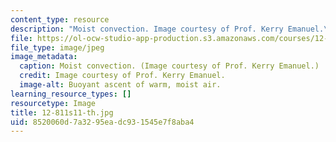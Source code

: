```yaml
---
content_type: resource
description: "Moist convection. Image courtesy of Prof. Kerry Emanuel.\r\n"
file: https://ol-ocw-studio-app-production.s3.amazonaws.com/courses/12-811-tropical-meteorology-spring-2011/8520060d7a3295eadc931545e7f8aba4_12-811s11-th.jpg
file_type: image/jpeg
image_metadata:
  caption: Moist convection. (Image courtesy of Prof. Kerry Emanuel.)
  credit: Image courtesy of Prof. Kerry Emanuel.
  image-alt: Buoyant ascent of warm, moist air.
learning_resource_types: []
resourcetype: Image
title: 12-811s11-th.jpg
uid: 8520060d-7a32-95ea-dc93-1545e7f8aba4
---
```

